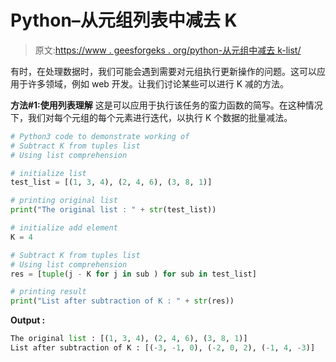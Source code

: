 # Python–从元组列表中减去 K

> 原文:[https://www . geesforgeks . org/python-从元组中减去 k-list/](https://www.geeksforgeeks.org/python-subtract-k-from-tuples-list/)

有时，在处理数据时，我们可能会遇到需要对元组执行更新操作的问题。这可以应用于许多领域，例如 web 开发。让我们讨论某些可以进行 K 减的方法。

**方法#1:使用列表理解**
这是可以应用于执行该任务的蛮力函数的简写。在这种情况下，我们对每个元组的每个元素进行迭代，以执行 K 个数据的批量减法。

```py
# Python3 code to demonstrate working of
# Subtract K from tuples list
# Using list comprehension

# initialize list
test_list = [(1, 3, 4), (2, 4, 6), (3, 8, 1)]

# printing original list 
print("The original list : " + str(test_list))

# initialize add element
K = 4

# Subtract K from tuples list
# Using list comprehension
res = [tuple(j - K for j in sub ) for sub in test_list]

# printing result
print("List after subtraction of K : " + str(res))
```

**Output :**

```py
The original list : [(1, 3, 4), (2, 4, 6), (3, 8, 1)]
List after subtraction of K : [(-3, -1, 0), (-2, 0, 2), (-1, 4, -3)]

```